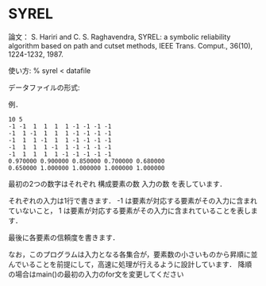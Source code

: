# SYREL
論文：
S. Hariri and C. S. Raghavendra,
SYREL: a symbolic reliability algorithm based on path and cutset methods,
IEEE Trans. Comput., 36(10), 1224-1232, 1987.


使い方:
% syrel < datafile

データファイルの形式:

例．
```
10 5
-1 -1  1  1  1  1 -1 -1 -1 -1 
-1  1 -1  1  1  1 -1 -1 -1 -1 
-1  1  1 -1  1  1 -1 -1 -1 -1 
-1  1  1  1 -1  1 -1 -1 -1 -1 
-1  1  1  1  1 -1 -1 -1 -1 -1 
0.970000 0.900000 0.850000 0.700000 0.680000
0.650000 1.000000 1.000000 1.000000 1.000000
```

最初の2つの数字はそれぞれ
 構成要素の数
 入力の数
を表しています．

それぞれの入力は1行で書きます．
-1 は要素が対応する要素がその入力に含まれていないこと，
 1 は要素が対応する要素がその入力に含まれていることを表します．

最後に各要素の信頼度を書きます．


なお，このプログラムは入力となる各集合が，要素数の小さいものから昇順に並んでいることを前提にして，高速に処理が行えるように設計しています．
降順の場合はmain()の最初の入力のfor文を変更してください
